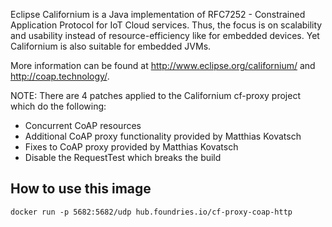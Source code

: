 Eclipse Californium is a Java implementation of RFC7252 - Constrained Application Protocol for IoT Cloud services. Thus, the focus is on scalability and usability instead of resource-efficiency like for embedded devices. Yet Californium is also suitable for embedded JVMs.

More information can be found at http://www.eclipse.org/californium/ and http://coap.technology/.

NOTE: There are 4 patches applied to the Californium cf-proxy project which do the following:

  * Concurrent CoAP resources
  * Additional CoAP proxy functionality provided by Matthias Kovatsch
  * Fixes to CoAP proxy provided by Matthias Kovatsch
  * Disable the RequestTest which breaks the build

## How to use this image

```
docker run -p 5682:5682/udp hub.foundries.io/cf-proxy-coap-http
```
